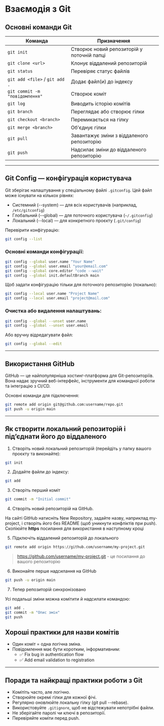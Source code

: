 # Взаємодія з Git

## Основні команди Git

| Команда                        | Призначення                                |
|--------------------------------|--------------------------------------------|
| `git init`                     | Створює новий репозиторій у поточній папці |
| `git clone <url>`              | Клонує віддалений репозиторій              |
| `git status`                   | Перевіряє статус файлів                    |
| `git add <file>` / `git add .` | Додає файл(и) до індексу                   |
| `git commit -m "повідомлення"` | Створює коміт                              |
| `git log`                      | Виводить історію комітів                   |
| `git branch`                   | Переглядає або створює гілки               |
| `git checkout <branch>`        | Перемикається на гілку                     |
| `git merge <branch>`           | Об'єднує гілки                             |
| `git pull`                     | Завантажує зміни з віддаленого репозиторію |
| `git push`                     | Надсилає зміни до віддаленого репозиторію  |

---

## Git Config — конфігурація користувача

Git зберігає налаштування у спеціальному файлі `.gitconfig`. Цей файл може існувати на кількох рівнях:

- Системний (--system) — для всіх користувачів (наприклад, `/etc/gitconfig`)
- Глобальний (--global) — для поточного користувача (`~/.gitconfig`)
- Локальний (--local) — для конкретного проєкту (`.git/config`)

Перевірити конфігурацію:

```bash
git config --list
```

### Основні команди конфігурації:

```bash
git config --global user.name "Your Name"
git config --global user.email "your@email.com"
git config --global core.editor "code --wait"
git config --global init.defaultBranch main
```

Щоб задати конфігурацію тільки для поточного репозиторію (локально):

```bash
git config --local user.name "Project Name"
git config --local user.email "project@mail.com"
```

### Очистка або видалення налаштувань:

```bash
git config --global --unset user.name
git config --global --unset user.email
```

Або вручну відредагувати файл:

```bash
git config --global --edit
```

---

## Використання GitHub

GitHub — це найпопулярніша хостинг-платформа для Git-репозиторіїв. Вона надає зручний веб-інтерфейс, інструменти для
командної роботи та інтеграцію з CI/CD.

Основні команди для підключення:

```bash
git remote add origin git@github.com:username/repo.git
git push -u origin main
```

---

## Як створити локальний репозиторій і під’єднати його до віддаленого

1. Створіть новий локальний репозиторій (перейдіть у папку вашого проєкту та виконайте):

```bash
git init
```

2. Додайте файли до індексу:

```bash
git add
```

3. Створіть перший коміт

```bash
git commit -m "Initial commit"
```

4. Створіть новий репозиторій на GitHub.

На сайті GitHub натисніть New Repository, задайте назву, наприклад my-project, і створіть його без README (щоб уникнути
конфліктів при push).
Скопіюйте **https** посилання для використання в наступному кроці

5. Підключіть віддалений репозиторій до локального

```bash
git remote add origin https://github.com/username/my-project.git
```

> https://github.com/username/my-project.git - це посилання до вашого репозиторію

6. Виконайте перше надсилання на GitHub

```bash
git push -u origin main
```

7. Тепер репозиторій синхронізовано

Усі подальші зміни можна комітити й надсилати командою:

```bash
git add .
git commit -m "Опис змін"
git push
```

## Хороші практики для назви комітів

- Один коміт = одна логічна зміна.
- Повідомлення має бути коротким, інформативним:
    - ✅ Fix bug in authentication flow
    - ✅ Add email validation to registration

---

## Поради та найкращі практики роботи з Git

- Комітіть часто, але логічно.
- Створюйте окремі гілки для кожної фічі.
- Регулярно оновлюйте локальну гілку (git pull --rebase).
- Використовуйте `.gitignore`, щоб не відстежувати непотрібні файли.
- Не зберігайте паролі чи ключі в репозиторії.
- Перевіряйте коміти перед push.


